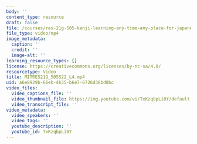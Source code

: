 ```yaml
---
body: ''
content_type: resource
draft: false
file: /courses/res-21g-505-kanji-learning-any-time-any-place-for-japanese-v-spring-2022/mitres21g_505s22_l4_360p_16_9.mp4
file_type: video/mp4
image_metadata:
  caption: ''
  credit: ''
  image-alt: ''
learning_resource_types: []
license: https://creativecommons.org/licenses/by-nc-sa/4.0/
resourcetype: Video
title: MITRES21G_505S22_L4.mp4
uid: a6e8929b-66eb-4b35-b6e7-6726d38bd0bc
video_files:
  video_captions_file: ''
  video_thumbnail_file: https://img.youtube.com/vi/TxKzqbpLi0Y/default.jpg
  video_transcript_file: ''
video_metadata:
  video_speakers: ''
  video_tags: ''
  youtube_description: ''
  youtube_id: TxKzqbpLi0Y
---
```

